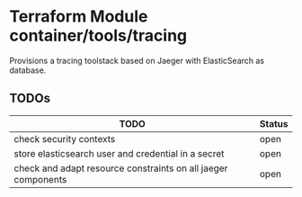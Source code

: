 # Terraform Module container/tools/tracing

Provisions a tracing toolstack based on Jaeger with ElasticSearch as database.

## TODOs

| TODO | Status |
| --- | --- |
| check security contexts | open |
| store elasticsearch user and credential in a secret | open | 
| check and adapt resource constraints on all jaeger components | open |